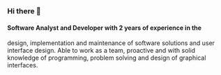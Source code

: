 ### Hi there 👋

#### Software Analyst and Developer with 2 years of experience in the
design, implementation and maintenance of software solutions
and user interface design. Able to work as a team, proactive and with solid
knowledge of programming, problem solving and design
of graphical interfaces.
<!--
**david12997/david12997** is a ✨ _special_ ✨ repository because its `README.md` (this file) appears on your GitHub profile.

Here are some ideas to get you started:

- 🔭 I’m currently working on ...
- 🌱 I’m currently learning ...
- 👯 I’m looking to collaborate on ...
- 🤔 I’m looking for help with ...
- 💬 Ask me about ...
- 📫 How to reach me: ...
- 😄 Pronouns: ...
- ⚡ Fun fact: ...
-->
